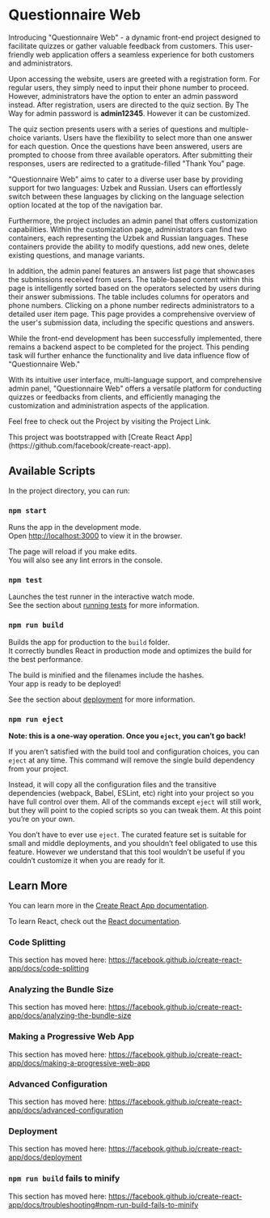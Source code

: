 # Questionnaire Web
<p>
                Introducing "Questionnaire Web" - a dynamic front-end project designed to facilitate quizzes or gather valuable feedback from customers. 
                This user-friendly web application offers a seamless experience for both customers and administrators.
                </p>
                <p>
                Upon accessing the website, users are greeted with a registration form. For regular users, 
                they simply need to input their phone number to proceed. However, administrators have the option to enter an 
                admin password instead. After registration, users are directed to the quiz section. By The Way for admin password is <strong>admin12345</strong>. However it can be customized.
                </p>
                <p>
                The quiz section presents users with a series of questions and multiple-choice variants. 
                Users have the flexibility to select more than one answer for each question. 
                Once the questions have been answered, users are prompted to choose from three available operators. 
                After submitting their responses, users are redirected to a gratitude-filled "Thank You" page.
                </p>
                <p>
                "Questionnaire Web" aims to cater to a diverse user base by providing support for two languages: 
                Uzbek and Russian. Users can effortlessly switch between these languages by clicking on the language 
                selection option located at the top of the navigation bar.
                </p>
                <p>
                Furthermore, the project includes an admin panel that offers customization capabilities. 
                Within the customization page, administrators can find two containers, each representing the Uzbek and Russian 
                languages. These containers provide the ability to modify questions, add new ones, delete existing questions, 
                and manage variants.
                </p>
                <p>
                In addition, the admin panel features an answers list page that showcases the submissions received from users. 
                The table-based content within this page is intelligently sorted based on the operators selected by users during 
                their answer submissions. The table includes columns for operators and phone numbers. Clicking on a 
                phone number redirects administrators to a detailed user item page. This page provides a comprehensive overview of 
                the user's submission data, including the specific questions and answers.
                </p>
                <p>
                While the front-end development has been successfully implemented, 
                there remains a backend aspect to be completed for the project. 
                This pending task will further enhance the functionality and live data influence flow of "Questionnaire Web."
                </p>
                <p>
                With its intuitive user interface, multi-language support, and comprehensive admin panel, 
                "Questionnaire Web" offers a versatile platform for conducting quizzes or feedbacks from clients,  
                and efficiently managing the customization and administration aspects of the application.
                </p>
                <p>
                  Feel free to check out the Project by visiting the Project Link.
                </p>
This project was bootstrapped with [Create React App](https://github.com/facebook/create-react-app).

## Available Scripts

In the project directory, you can run:

### `npm start`

Runs the app in the development mode.<br />
Open [http://localhost:3000](http://localhost:3000) to view it in the browser.

The page will reload if you make edits.<br />
You will also see any lint errors in the console.

### `npm test`

Launches the test runner in the interactive watch mode.<br />
See the section about [running tests](https://facebook.github.io/create-react-app/docs/running-tests) for more information.

### `npm run build`

Builds the app for production to the `build` folder.<br />
It correctly bundles React in production mode and optimizes the build for the best performance.

The build is minified and the filenames include the hashes.<br />
Your app is ready to be deployed!

See the section about [deployment](https://facebook.github.io/create-react-app/docs/deployment) for more information.

### `npm run eject`

**Note: this is a one-way operation. Once you `eject`, you can’t go back!**

If you aren’t satisfied with the build tool and configuration choices, you can `eject` at any time. This command will remove the single build dependency from your project.

Instead, it will copy all the configuration files and the transitive dependencies (webpack, Babel, ESLint, etc) right into your project so you have full control over them. All of the commands except `eject` will still work, but they will point to the copied scripts so you can tweak them. At this point you’re on your own.

You don’t have to ever use `eject`. The curated feature set is suitable for small and middle deployments, and you shouldn’t feel obligated to use this feature. However we understand that this tool wouldn’t be useful if you couldn’t customize it when you are ready for it.

## Learn More

You can learn more in the [Create React App documentation](https://facebook.github.io/create-react-app/docs/getting-started).

To learn React, check out the [React documentation](https://reactjs.org/).

### Code Splitting

This section has moved here: https://facebook.github.io/create-react-app/docs/code-splitting

### Analyzing the Bundle Size

This section has moved here: https://facebook.github.io/create-react-app/docs/analyzing-the-bundle-size

### Making a Progressive Web App

This section has moved here: https://facebook.github.io/create-react-app/docs/making-a-progressive-web-app

### Advanced Configuration

This section has moved here: https://facebook.github.io/create-react-app/docs/advanced-configuration

### Deployment

This section has moved here: https://facebook.github.io/create-react-app/docs/deployment

### `npm run build` fails to minify

This section has moved here: https://facebook.github.io/create-react-app/docs/troubleshooting#npm-run-build-fails-to-minify
